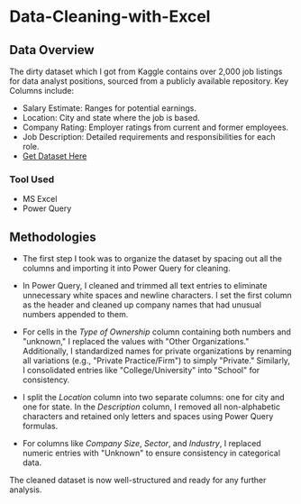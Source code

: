 # Data-Cleaning-with-Excel
## Data Overview
The dirty dataset which I got from Kaggle contains over 2,000 job listings for data analyst positions, sourced from a publicly available repository. Key Columns include:
- Salary Estimate: Ranges for potential earnings.
- Location: City and state where the job is based.
- Company Rating: Employer ratings from current and former employees.
- Job Description: Detailed requirements and responsibilities for each role.
- [Get Dataset Here](https://www.kaggle.com/datasets/andrewmvd/data-analyst-jobs)

### Tool Used
- MS Excel
- Power Query
## Methodologies
- The first step I took was to organize the dataset by spacing out all the columns and importing it into Power Query for cleaning.  

- In Power Query, I cleaned and trimmed all text entries to eliminate unnecessary white spaces and newline characters. I set the first column as the header and cleaned up company names that had unusual numbers appended to them.  

- For cells in the *Type of Ownership* column containing both numbers and "unknown," I replaced the values with "Other Organizations." Additionally, I standardized names for private organizations by renaming all variations (e.g., "Private Practice/Firm") to simply "Private." Similarly, I consolidated entries like "College/University" into "School" for consistency.  

- I split the *Location* column into two separate columns: one for city and one for state. In the *Description* column, I removed all non-alphabetic characters and retained only letters and spaces using Power Query formulas.  

- For columns like *Company Size*, *Sector*, and *Industry*, I replaced numeric entries with "Unknown" to ensure consistency in categorical data.  

The cleaned dataset is now well-structured and ready for any further analysis.  
